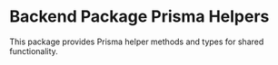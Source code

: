 # Backend Package Prisma Helpers

This package provides Prisma helper methods and types for shared functionality.
